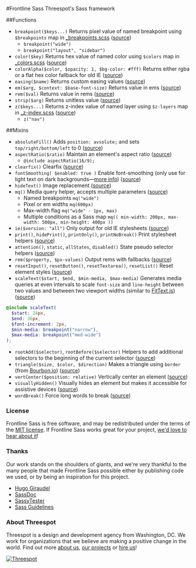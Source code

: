 #Frontline Sass
Threespot's Sass framework

##Functions
* `breakpoint($keys...)` Returns pixel value of named breakpoint using `$breakpoints` map in [_breakpoints.scss](../main/settings/_breakpoints.scss) ([source](functions/_breakpoints.scss))
  * `breakpoint("wide")`
  * `breakpoint("layout", "sidebar")`
* `color($key)` Returns hex value of named color using `$colors` map in [_colors.scss](../main/settings/_colors.scss) ([source](functions/_color.scss))
* `colorAlpha($color, $opacity: 1, $bg-color: #fff)` Returns either rgba or a flat hex color fallback for old IE ([source](functions/_color-alpha.scss))
* `easing($name)` Returns custom easing values ([source](functions/_easings.scss))
* `em($arg, $context: $base-font-size)` Returns value in ems ([source](functions/_em.scss))
* `rem($val)` Returns value in rems ([source](functions/_rem.scss))
* `strip($arg)` Returns unitless value ([source](functions/_strip-unit.scss))
* `z($keys...)` Returns z-index value of named layer using `$z-layers` map in [_z-index.scss](../main/settings/_z-index.scss) ([source](functions/_z-index.scss))
  * `z("nav")`

##Mixins
* `absoluteFill()` Adds `position: avsolute;` and sets `top/right/bottom/left` to 0 ([source](mixins/_absolute-fill.scss))
* `aspectRatio($ratio)` Maintain an element's aspect ratio ([source](mixins/_aspect-ratio.scss))
  * `@include aspectRatio(16/9);`
* `clearfix()` Clearfix ([source](mixins/_clearfix.scss))
* `fontSmoothing( $enabled: true )` Enable font-smoothing (only use for light text on dark backgrounds—[more info](http://usabilitypost.com/2012/11/05/stop-fixing-font-smoothing/)) ([source](mixins/font-smoothing.scss))
* `hideText()` Image replacement ([source](mixins/_hide-text.scss))
* `mq()` Media query helper, accepts multiple parameters ([source](mixins/_mq.scss))
  * Named breakpoints `mq("wide")`
  * Pixel or em widths `mq(600px)`
  * Max-width flag `mq("wide" - 1px, max)`
  * Multiple conditions as a Sass map `mq(( min-width: 200px, max-width: 500px, min-height: 400px ))`
* `ie($version: "all")` Only output for old IE stylesheets ([source](mixins/_old-ie.scss))
* `print()`, `hidePrint()`, `printOnly()`, `printNoBreak()` Print stylesheet helpers ([source](mixins/_print-utils.scss))
* `attention()`, `static`, `allStates`, `disabled()` State pseudo selector helpers ([source](mixins/_pseudos.scss))
* `rem($property, $px-values)` Output rems with fallbacks ([source](mixins/_rems.scss))
* `resetInput()`, `resetButton()`, `resetTextarea()`, `resetList()` Reset element styles ([source](mixins/_reset-elements.scss))
* `scaleText($start, $end, $min-media, $max-media)` Generates media queries at even intervals to scale `font-size` and `line-height` between two values and between two viewport widths (similar to [FitText.js](http://fittextjs.com/)) ([source](mixins/_scale-text.scss))
```scss
@include scaleText(
  $start: 24px,
  $end: 36px,
  $font-increment: 2px,
  $min-media: breakpoint("narrow"),
  $max-media: breakpoint("med-wide")
);
```
* `rootAdd($selector)`, `rootBefore($selector)` Helpers to add additional selectors to the beginning of the current selector ([source](mixins/_selector-utils.scss))
* `triangle($size, $color, $direction)` Makes a triangle using `border` (from [Bourbon.io](http://bourbon.io/docs/#triangle)) ([source](mixins/_triangle.scss))
* `vertCenter($position: relative)` Vertically center an element ([source](mixins/_vertical-center.scss))
* `visuallyHidden()` Visually hides an element but makes it accessible for assistive devices ([source](mixins/_visuallyhidden.scss))
* `wordBreak()` Force long words to break ([source](mixins/_word-break.scss))

### License

Frontline Sass is free software, and may be redistributed under the terms of the [MIT license](https://github.com/Threespot/frontline-sass/blob/master/LICENSE.md). If Frontline Sass works great for your project, [we'd love to hear about it](http://twitter.com/threespot)!

### Thanks

Our work stands on the shoulders of giants, and we're very thankful to the many people that made Frontline Sass possible either by publishing code we used, or by being an inspiration for this project.

- [Hugo Giraudel](http://hugogiraudel.com)
- [SassDoc](http://sassdoc.com)
- [SassyTester](https://github.com/HugoGiraudel/SassyTester)
- [Sass Guidelines](http://sass-guidelin.es)

### About Threespot

Threespot is a design and development agency from Washington, DC. We work for organizations that we believe are making a positive change in the world. Find out more [about us](https://www.threespot.com), [our projects](https://www.threespot.com/work) or [hire us](https://www.threespot.com/agency/hire-us)!

[![Threespot](https://avatars3.githubusercontent.com/u/370822?v=3&s=100)](https://www.threespot.com)
